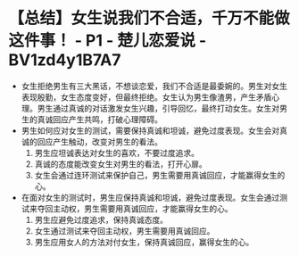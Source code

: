 # 【总结】女生说我们不合适，千万不能做这件事！ - P1 - 楚儿恋爱说 - BV1zd4y1B7A7

-   女生拒绝男生有三大黑话，不想谈恋爱，我们不合适是最委婉的。男生对女生表现殷勤，女生态度变好，但最终拒绝。女生认为男生像渣男，产生矛盾心理。男生通过真诚的对话激发女生兴趣，引导回忆，最终打动女生。女生对男生的真诚回应产生共鸣，打破心理障碍。
-   男生如何应对女生的测试，需要保持真诚和坦诚，避免过度表现。女生会对真诚的回应产生触动，改变对男生的看法。
    1.  男生应坦诚表达对女生的喜欢，不要过度追求。
    2.  真诚的态度能改变女生对男生的看法，打开心扉。
    3.  女生会通过连环测试来保护自己，男生需要用真诚回应，才能赢得女生的心。
-   在面对女生的测试时，男生应保持真诚和坦诚，避免过度表现。女生会通过测试来夺回主动权，男生需要用真诚回应，才能赢得女生的心。
    1.  男生应避免过度追求，保持真诚态度。
    2.  女生通过测试来夺回主动权，男生需要用真诚回应。
    3.  男生应用女人的方法对付女生，保持真诚回应，赢得女生的心。